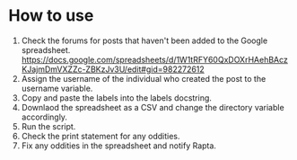 # How to use

1. Check the forums for posts that haven't been added to the Google spreadsheet. https://docs.google.com/spreadsheets/d/1W1tRFY60QxDOXrHAehBAczKJajmDmVXZZc-ZBKzJv3U/edit#gid=982272612
2. Assign the username of the individual who created the post to the username variable.
3. Copy and paste the labels into the labels docstring.
4. Downlaod the spreadsheet as a CSV and change the directory variable accordingly.
5. Run the script.
6. Check the print statement for any oddities.
7. Fix any oddities in the spreadsheet and notify Rapta.

